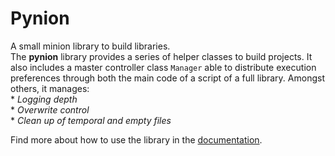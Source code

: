 Pynion
======

A small minion library to build libraries.  
The **pynion** library provides a series of helper classes to build projects.
It also includes a master controller class ``Manager`` able to distribute
execution preferences through both the main code of a script of a full library.
Amongst others, it manages:  
    *  *Logging depth*  
    *  *Overwrite control*  
    *  *Clean up of temporal and empty files*  

Find more about how to use the library in the [documentation](https://pynion.readthedocs.org/en/latest/).

